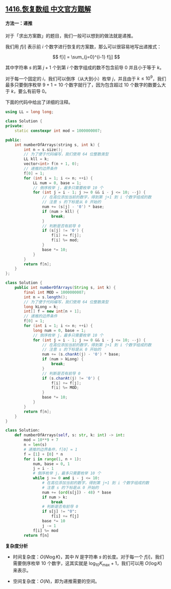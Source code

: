 ## [1416.恢复数组 中文官方题解](https://leetcode.cn/problems/restore-the-array/solutions/100000/hui-fu-shu-zu-by-leetcode-solution)
#### 方法一：递推

对于「求出方案数」的题目，我们一般可以想到的做法就是递推。

我们用 $f[i]$ 表示前 $i$ 个数字进行恢复的方案数，那么可以很容易地写出递推式：

$$
f[i] = \sum_{j=0}^{i-1} f[j]
$$

其中字符串 $s$ 的第 $j+1$ 个到第 $i$ 个数字组成的数不包含前导 $0$ 并且小于等于 $k$。

对于每一个固定的 $i$，我们可以倒序（从大到小）枚举 $j$，并且由于 $k \leq 10^9$，我们最多只要倒序枚举 $9+1=10$ 个数字就行了，因为包含超过 $10$ 个数字的数要么大于 $k$，要么有前导 $0$。

下面的代码中给出了详细的注释。

```C++ [sol1-C++]
using LL = long long;

class Solution {
private:
    static constexpr int mod = 1000000007;

public:
    int numberOfArrays(string s, int k) {
        int n = s.size();
        // 为了便于代码编写，我们使用 64 位整数类型
        LL kll = k;
        vector<int> f(n + 1, 0);
        // 递推的边界条件
        f[0] = 1;
        for (int i = 1; i <= n; ++i) {
            LL num = 0, base = 1;
            // 倒序枚举 j，最多只需要枚举 10 个
            for (int j = i - 1; j >= 0 && i - j <= 10; --j) {
                // 在高位添加当前的数字，得到第 j+1 到 i 个数字组成的数
                // 注意 s 的下标是从 0 开始的
                num += (s[j] - '0') * base;
                if (num > kll) {
                    break;
                }
                // 判断是否有前导 0
                if (s[j] != '0') {
                    f[i] += f[j];
                    f[i] %= mod;
                }
                base *= 10;
            }
        }
        return f[n];
    }
};
```

```Java [sol1-Java]
class Solution {
    public int numberOfArrays(String s, int k) {
        final int MOD = 1000000007;
        int n = s.length();
        // 为了便于代码编写，我们使用 64 位整数类型
        long kLong = k;
        int[] f = new int[n + 1];
        // 递推的边界条件
        f[0] = 1;
        for (int i = 1; i <= n; ++i) {
            long num = 0, base = 1;
            // 倒序枚举 j，最多只需要枚举 10 个
            for (int j = i - 1; j >= 0 && i - j <= 10; --j) {
                // 在高位添加当前的数字，得到第 j+1 到 i 个数字组成的数
                // 注意 s 的下标是从 0 开始的
                num += (s.charAt(j) - '0') * base;
                if (num > kLong) {
                    break;
                }
                // 判断是否有前导 0
                if (s.charAt(j) != '0') {
                    f[i] += f[j];
                    f[i] %= MOD;
                }
                base *= 10;
            }
        }
        return f[n];
    }
}
```

```Python [sol1-Python3]
class Solution:
    def numberOfArrays(self, s: str, k: int) -> int:
        mod = 10**9 + 7
        n = len(s)
        # 递推的边界条件，f[0] = 1
        f = [1] + [0] * n
        for i in range(1, n + 1):
            num, base = 0, 1
            j = i - 1
            # 倒序枚举 j，最多只需要枚举 10 个
            while j >= 0 and i - j <= 10:
                # 在高位添加当前的数字，得到第 j+1 到 i 个数字组成的数
                # 注意 s 的下标是从 0 开始的
                num += (ord(s[j]) - 48) * base
                if num > k:
                    break
                # 判断是否有前导 0
                if s[j] != "0":
                    f[i] += f[j]
                base *= 10
                j -= 1
            f[i] %= mod
        return f[n]
```

**复杂度分析**

- 时间复杂度：$O(N \log K)$，其中 $N$ 是字符串 $s$ 的长度。对于每一个 $f[i]$，我们需要倒序枚举 $10$ 个数字，这其实就是 $\log_{10} K_{\max} + 1$，我们可以用 $O(\log K)$ 来表示。

- 空间复杂度：$O(N)$，即为递推需要的空间。
